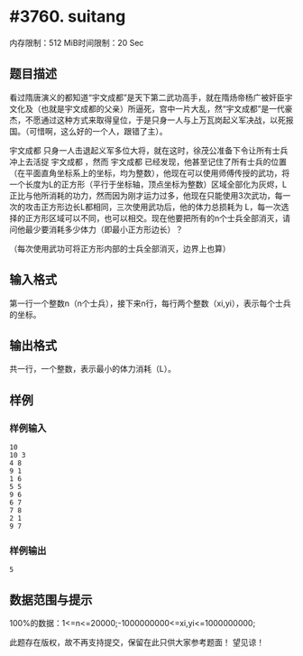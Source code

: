 # #3760. suitang 

内存限制：512 MiB时间限制：20 Sec

## 题目描述

看过隋唐演义的都知道&ldquo;宇文成都&rdquo;是天下第二武功高手，就在隋炀帝杨广被奸臣宇文化及（也就是宇文成都的父亲）所逼死，宫中一片大乱，然&ldquo;宇文成都&rdquo;是一代豪杰，不愿通过这种方式来取得皇位，于是只身一人与上万瓦岗起义军决战，以死报国。（可惜啊，这么好的一个人，跟错了主）。 

宇文成都 只身一人击退起义军多位大将，就在这时，徐茂公准备下令让所有士兵冲上去活捉 宇文成都 ，然而 宇文成都 已经发现，他甚至记住了所有士兵的位置（在平面直角坐标系上的坐标，均为整数），他现在可以使用师傅传授的武功，将一个长度为L的正方形（平行于坐标轴，顶点坐标为整数）区域全部化为灰烬，L正比与他所消耗的功力，然而因为刚才运力过多，他现在只能使用3次武功，每一次的攻击正方形边长L都相同，三次使用武功后，他的体力总损耗为 L，每一次选择的正方形区域可以不同，也可以相交。现在他要把所有的n个士兵全部消灭，请问他最少要消耗多少体力（即最小正方形边长）？

（每次使用武功可将正方形内部的士兵全部消灭，边界上也算）

## 输入格式

第一行一个整数n（n个士兵），接下来n行，每行两个整数（xi,yi），表示每个士兵的坐标。

## 输出格式

共一行，一个整数，表示最小的体力消耗（L）。

## 样例

### 样例输入

    
    10
    10 3
    4 8
    9 1
    1 6
    5 5
    9 6
    6 7
    7 8
    2 1
    9 7
    
    

### 样例输出

    
    5
    

## 数据范围与提示

100%的数据：1<=n<=20000;-1000000000<=xi,yi<=1000000000;

此题存在版权，故不再支持提交，保留在此只供大家参考题面！ 望见谅！
